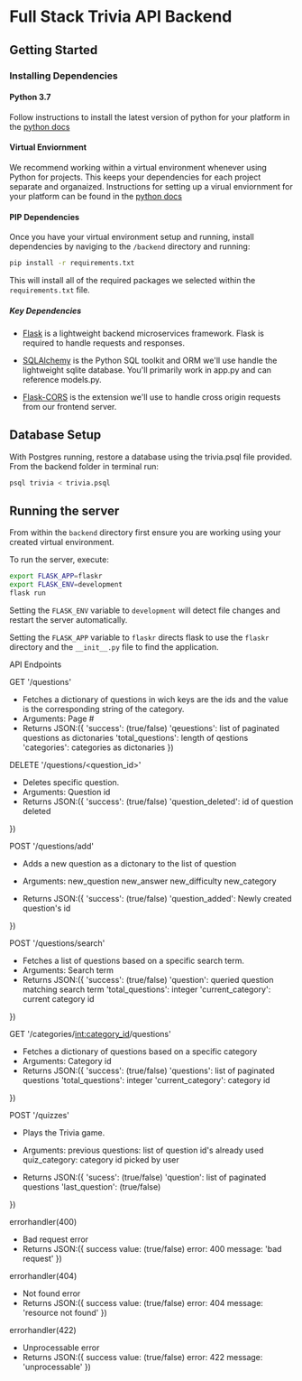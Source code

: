 # Full Stack Trivia API Backend

## Getting Started

### Installing Dependencies

#### Python 3.7

Follow instructions to install the latest version of python for your platform in the [python docs](https://docs.python.org/3/using/unix.html#getting-and-installing-the-latest-version-of-python)

#### Virtual Enviornment

We recommend working within a virtual environment whenever using Python for projects. This keeps your dependencies for each project separate and organaized. Instructions for setting up a virual enviornment for your platform can be found in the [python docs](https://packaging.python.org/guides/installing-using-pip-and-virtual-environments/)

#### PIP Dependencies

Once you have your virtual environment setup and running, install dependencies by naviging to the `/backend` directory and running:

```bash
pip install -r requirements.txt
```

This will install all of the required packages we selected within the `requirements.txt` file.

##### Key Dependencies

- [Flask](http://flask.pocoo.org/)  is a lightweight backend microservices framework. Flask is required to handle requests and responses.

- [SQLAlchemy](https://www.sqlalchemy.org/) is the Python SQL toolkit and ORM we'll use handle the lightweight sqlite database. You'll primarily work in app.py and can reference models.py. 

- [Flask-CORS](https://flask-cors.readthedocs.io/en/latest/#) is the extension we'll use to handle cross origin requests from our frontend server. 

## Database Setup
With Postgres running, restore a database using the trivia.psql file provided. From the backend folder in terminal run:
```bash
psql trivia < trivia.psql
```

## Running the server

From within the `backend` directory first ensure you are working using your created virtual environment.

To run the server, execute:

```bash
export FLASK_APP=flaskr
export FLASK_ENV=development
flask run
```

Setting the `FLASK_ENV` variable to `development` will detect file changes and restart the server automatically.

Setting the `FLASK_APP` variable to `flaskr` directs flask to use the `flaskr` directory and the `__init__.py` file to find the application. 


API Endpoints


GET '/questions'

- Fetches a dictionary of questions in wich keys are the ids and the   value is the corresponding string of the category.
- Arguments: Page #
- Returns JSON:({
    'success': (true/false)
    'qeuestions': list of paginated questions as dictonaries
    'total_questions': length of qestions
    'categories': categories as dictonaries
})


DELETE '/questions/<question_id>'

- Deletes specific question.
- Arguments: Question id
- Returns JSON:({
    'success': (true/false)
    'question_deleted': id of question deleted

})
    

POST '/questions/add'

-  Adds a new question as a dictonary to the list of question
- Arguments: 
    new_question
    new_answer
    new_difficulty
    new_category

- Returns JSON:({
    'success': (true/false)
    'question_added': Newly created question's id

})
    

POST '/questions/search'

- Fetches a list of questions based on a specific search term.
- Arguments: Search term
- Returns JSON:({
    'success': (true/false)
    'question': queried question matching search term
    'total_questions': integer
    'current_category': current category id

})
    

GET '/categories/<int:category_id>/questions'

- Fetches a dictionary of questions based on a specific category
- Arguments: Category id
- Returns JSON:({
    'success': (true/false)
    'questions': list of paginated questions
    'total_questions': integer
    'current_category': category id

})
    

POST '/quizzes'

- Plays the Trivia game.
- Arguments:
    previous questions: list of question id's already used
    quiz_category: category id picked by user

- Returns JSON:({
    'sucess': (true/false)
    'question': list of paginated questions
    'last_question': (true/false)

})
    

errorhandler(400)

- Bad request error
- Returns JSON:({
    success value: (true/false)
    error: 400
    message: 'bad request'
})

errorhandler(404)

- Not found error
- Returns JSON:({
    success value: (true/false)
    error: 404
    message: 'resource not found'
})

errorhandler(422)

- Unprocessable error
- Returns JSON:({
    success value: (true/false)
    error: 422
    message: 'unprocessable'
})
